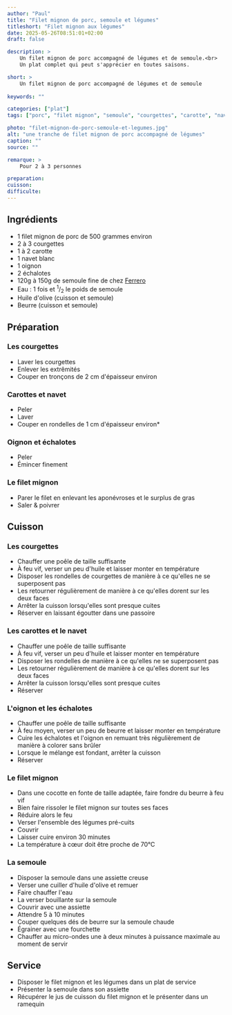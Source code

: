 ```yaml
---
author: "Paul"
title: "Filet mignon de porc, semoule et légumes"
titleshort: "Filet mignon aux légumes"
date: 2025-05-26T08:51:01+02:00
draft: false

description: >
    Un filet mignon de porc accompagné de légumes et de semoule.<br>
    Un plat complet qui peut s'apprécier en toutes saisons.

short: >
    Un filet mignon de porc accompagné de légumes et de semoule
    
keywords: ""

categories: ["plat"]
tags: ["porc", "filet mignon", "semoule", "courgettes", "carotte", "navet", "oignon"]

photo: "filet-mignon-de-porc-semoule-et-legumes.jpg"
alt: "une tranche de filet mignon de porc accompagné de légumes"
caption: ""
source: ""

remarque: >
    Pour 2 à 3 personnes

preparation: 
cuisson: 
difficulte:
---
```



## Ingrédients
- 1 filet mignon de porc de 500 grammes environ
- 2 à 3 courgettes
- 1 à 2 carotte
- 1 navet blanc
- 1 oignon
- 2 échalotes
- 120g à 150g de semoule fine de chez [Ferrero](https://www.groupe-panzani.fr/nos-marques/ferrero)
- Eau :  1 fois et <sup>1</sup>/<sub>2</sub> le poids de semoule
- Huile d'olive (cuisson et semoule)
- Beurre (cuisson et semoule)
## Préparation
### Les courgettes
- Laver les courgettes
- Enlever les extrêmités
- Couper en tronçons de 2 cm d'épaisseur environ
### Carottes et navet
- Peler
- Laver
- Couper en rondelles de 1 cm d'épaisseur environ*

### Oignon et échalotes
- Peler
- Émincer finement
### Le filet mignon
- Parer le filet en enlevant les aponévroses et le surplus de gras
- Saler & poivrer
## Cuisson
### Les courgettes
- Chauffer une poêle de taille suffisante
- À feu vif, verser un peu d'huile et laisser monter en température
- Disposer les rondelles de courgettes de manière à ce qu'elles ne se superposent pas
- Les retourner régulièrement de manière à ce qu'elles dorent sur les deux faces
- Arrêter la cuisson lorsqu'elles sont presque cuites
- Réserver en laissant égoutter dans une passoire
### Les carottes et le navet
- Chauffer une poêle de taille suffisante
- À feu vif, verser un peu d'huile et laisser monter en température
- Disposer les rondelles de manière à ce qu'elles ne se superposent pas
- Les retourner régulièrement de manière à ce qu'elles dorent sur les deux faces
- Arrêter la cuisson lorsqu'elles sont presque cuites
- Réserver
### L'oignon et les échalotes
- Chauffer une poêle de taille suffisante
- À feu moyen, verser un peu de beurre et laisser monter en température
- Cuire les échalotes et l'oignon en remuant très régulièrement de manière à colorer sans brûler
- Lorsque le mélange est fondant, arrêter la cuisson
- Réserver
### Le filet mignon
- Dans une cocotte en fonte de taille adaptée, faire fondre du beurre à feu vif
- Bien faire rissoler le filet mignon sur toutes ses faces
- Réduire alors le feu
- Verser l'ensemble des légumes pré-cuits
- Couvrir
- Laisser cuire environ 30 minutes
- La température à c&oelig;ur doit être proche de 70°C
### La semoule
- Disposer la semoule dans une assiette creuse
- Verser une cuiller d'huile d'olive et remuer
- Faire chauffer l'eau
- La verser bouillante sur la semoule
- Couvrir avec une assiette
- Attendre 5 à 10 minutes
- Couper quelques dés de beurre sur la semoule chaude
- Égrainer avec une fourchette
- Chauffer au micro-ondes une à deux minutes à puissance maximale au moment de servir
## Service
- Disposer le filet mignon et les légumes dans un plat de service
- Présenter la semoule dans son assiette
- Récupérer le jus de cuisson du filet mignon et le présenter dans un ramequin